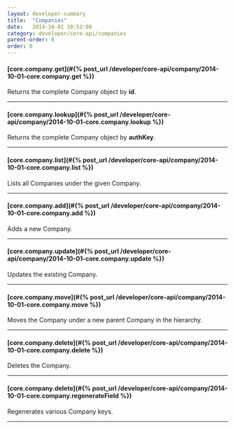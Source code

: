 ```yaml
---
layout: developer-summary
title:  "Companies"
date:   2014-10-01 10:52:00
category: developer/core-api/companies
parent-order: 0
order: 0
---
```


#### [core.company.get](#{% post_url /developer/core-api/company/2014-10-01-core.company.get %})

Returns the complete Company object by **id**.

***

#### [core.company.lookup](#{% post_url /developer/core-api/company/2014-10-01-core.company.lookup %})

Returns the complete Company object by **authKey**.

***

#### [core.company.list](#{% post_url /developer/core-api/company/2014-10-01-core.company.list %})

Lists all Companies under the given Company.

***

#### [core.company.add](#{% post_url /developer/core-api/company/2014-10-01-core.company.add %})

Adds a new Company.

***

#### [core.company.update](#{% post_url /developer/core-api/company/2014-10-01-core.company.update %})

Updates the existing Company.

***

#### [core.company.move](#{% post_url /developer/core-api/company/2014-10-01-core.company.move %})

Moves the Company under a new parent Company in the hierarchy.

***

#### [core.company.delete](#{% post_url /developer/core-api/company/2014-10-01-core.company.delete %})

Deletes the Company.

***

#### [core.company.delete](#{% post_url /developer/core-api/company/2014-10-01-core.company.regenerateField %})

Regenerates various Company keys.

***

